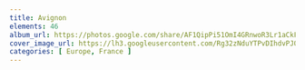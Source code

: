 ```yaml
---
title: Avignon
elements: 46
album_url: https://photos.google.com/share/AF1QipPi51OmI4GRnwoR3Lr1aCkFrJt93ooaFfOFgeeGGnaMnAkH09qcF394vf7MF3g_4Q?key=eWdqbTBIRFMycGVUcUEydk9vYV9rdUxpcko3aVFR
cover_image_url: https://lh3.googleusercontent.com/Rg32zNduYTPvDIhdvPJ03q6EQRrkeOdH0Z4dliznrm_s9ADxl3noMaIJf3N1ZDM76XSgxMhbmlm8eve_ngWiO_kgaerj3NFiic0UhxPxJnhSOegP5vVrFoOI2zaCJhz9f9S2CSI2Oq_nfGKHP63Cs8HW4B6q84mHAJ8qy76c_zXAuYCasSg3YDfXI7fkj1an0R2-94Jp-LWCzxvOsl0KwVcMgvTkcJYuc_Sct2Z7u9Xs0UKYGna009zaDrf_g1hOiKE_9pcX2z6qU58VJeJC7QeYTl_TqLAtqEp1sd2dHBpopKtQHdNx5vfAcPgXqYJxnC1h6OGtNPQM5c5RDwMyPHKH9ce3NEgMeHcH16SUwcpyveFAiRJDhr8SYWg_d_1Hmz4h9KIOzHcURX-DJRkcxY3dTOl_omkBcxktH_oA_6DBR6XydiJw8xfoSPvHjDsS9czguBd_l4IUPoaMKJIyzNKg58512gKzfiJEIgUz0jg-lBTN3MWnv7AD_DzVuttbPykGHzVhb3JxbOxFTwOojVt1s53Q2OtHvpv-MEhkirteqek40vkrkqkjq_8cg1mwuzG8W510LTKlAMublxCrGThSdM-5l7GQUXnxaEX0GFkzFQFXMvZeR-t50o0vTNbADKVlMJM3ferRxREmFzFixX6m2l3gITHN1hWFFC2x1EiJ2UHec3RL3BzGWmEXAnfjs-oNWj-fOLqDaHllmKfh7Shi68PWH8TpJOA7Yj2Qzzt3SRAa6O7jH0wfCcY70lk=s220-p-k-no?authuser=0
categories: [ Europe, France ]
---
```

